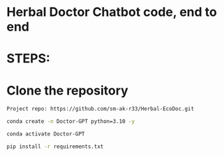 # Herbal Doctor Chatbot code, end to end


# STEPS:
# Clone the repository

``` bash
Project repo: https://github.com/sm-ak-r33/Herbal-EcoDoc.git
```

```bash 
conda create -n Doctor-GPT python=3.10 -y
```

```bash
conda activate Doctor-GPT
```

```bash
pip install -r requirements.txt 
``` 
